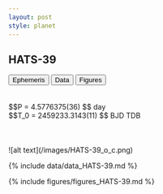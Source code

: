 ```yaml
---
layout: post
style: planet
---
```

<script src="../js/planets.js"></script>

## HATS-39

<!-- Tab links -->
<div class="tab">
<button class="tablinks" onclick="openCity(event, 'Ephemeris')">Ephemeris</button>
<button class="tablinks" onclick="openCity(event, 'Data')">Data</button>
<button class="tablinks" onclick="openCity(event, 'Figures')">Figures</button>
</div>

<!-- Tab content -->
<div id="Ephemeris" class="tabcontent" markdown="1">
<br/><br/>
$$P = 4.5776375(36) $$ day <br/>
$$T_0 = 2459233.3143(11) $$ BJD TDB
<br/><br/>
<br/><br/>
![alt text](/images/HATS-39_o_c.png)
</div>


<div id="Data" class="tabcontent" markdown="1">

{% include data/data_HATS-39.md %}

</div>

<div id="Figures" class="tabcontent" markdown="1">
{% include figures/figures_HATS-39.md %}
</div>


<script src="../js/tabs.js"></script>


